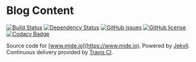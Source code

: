 # Blog Content

[![Build Status](https://travis-ci.org/mide/mide.io.svg?branch=master)](https://travis-ci.org/mide/mide.io) [![Dependency Status](https://gemnasium.com/badges/github.com/mide/mide.io.svg)](https://gemnasium.com/github.com/mide/mide.io) [![GitHub issues](https://img.shields.io/github/issues/mide/mide.io.svg)]({{site.source_url}}/issues) [![GitHub license](https://img.shields.io/badge/license-MIT-blue.svg)](https://raw.githubusercontent.com/mide/mide.io/master/LICENSE.txt) [![Codacy Badge](https://api.codacy.com/project/badge/Grade/7684974bf4804ac9afcef946ba1493ab)](https://www.codacy.com/app/mide/mide.io?utm_source=github.com&amp;utm_medium=referral&amp;utm_content=mide/mide.io&amp;utm_campaign=Badge_Grade)

Source code for [www.mide.io](https://www.mide.io). Powered by [Jekyll](https://jekyllrb.com/). Continuous delivery provided by [Travis CI](https://travis-ci.org/mide/mide.io).
